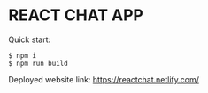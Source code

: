 # REACT CHAT APP

Quick start:

```
$ npm i
$ npm run build
```

Deployed website link: https://reactchat.netlify.com/
